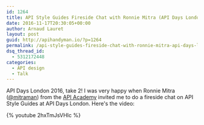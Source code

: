 ```yaml
---
id: 1264
title: API Style Guides Fireside Chat with Ronnie Mitra (API Days London 2016)
date: 2016-11-17T20:30:05+00:00
author: Arnaud Lauret
layout: post
guid: http://apihandyman.io/?p=1264
permalink: /api-style-guides-fireside-chat-with-ronnie-mitra-api-days-london-2016/
dsq_thread_id:
  - 5312172448
categories:
  - API design
  - Talk
---
```

API Days London 2016, take 2! I was very happy when Ronnie Mitra ([@mitraman](https://twitter.com/mitraman)) from the [API Academy](http://www.apiacademy.co/) invited me to do a fireside chat on API Style Guides at API Days London. Here's the video:

{% youtube 2hxTmJsVHIc %}